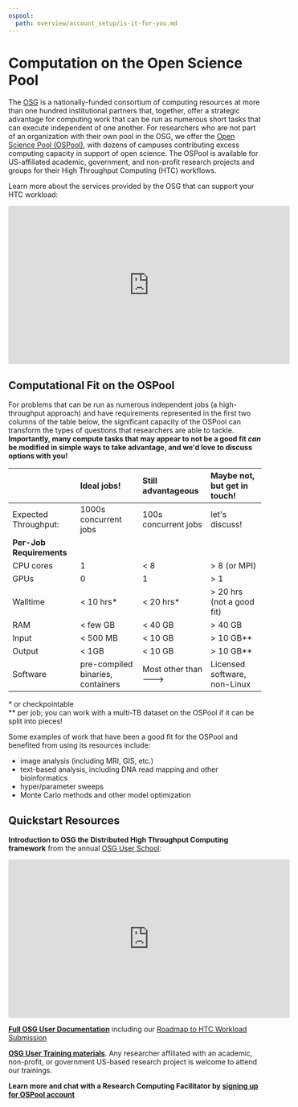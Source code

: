 ```yaml
---
ospool:
  path: overview/account_setup/is-it-for-you.md
---
```


Computation on the Open Science Pool 
====================================


The [OSG](https://osg-htc.org) is a nationally-funded consortium of computing resources 
at more than one hundred institutional partners that, together, offer a strategic 
advantage for computing work that can be run as numerous short tasks that can execute 
independent of one another. For researchers
who are not part of an organization with their own pool in the OSG, we offer the 
[Open Science Pool (OSPool)](https://opensciencegrid.org/about/open_science_pool/), with dozens 
of campuses contributing excess computing capacity in support of open science. The OSPool is available 
for US-affiliated academic, government, and non-profit research projects and groups for their High Throughput Computing (HTC) workflows.

Learn more about the services provided by the OSG that can support your HTC workload: 

<iframe width="560" height="315" src="https://www.youtube.com/embed/5FMAFxROGv0?si=brAswQEWy_VDLuIz" title="YouTube video player" frameborder="0" allow="accelerometer; autoplay; clipboard-write; encrypted-media; gyroscope; picture-in-picture; web-share" referrerpolicy="strict-origin-when-cross-origin" allowfullscreen></iframe>

## Computational Fit on the OSPool

For problems that can be run as numerous independent jobs (a high-throughput approach) and have requirements
represented in the first two columns 
of the table below, the significant capacity of the OSPool can transform the types of 
questions that researchers are able to tackle. **Importantly,
many compute tasks that may appear to not be a good fit _can_ be modified in simple ways 
to take advantage, and we'd love to discuss options with you!** 

|   		| **Ideal jobs!** | **Still advantageous** | **Maybe not, but get in touch!** | 
|:--------|:--------------|:--------------|:--------------|
| Expected Throughput: | 1000s concurrent jobs | 100s concurrent jobs | let's discuss! |
| **Per-Job Requirements** |  |  |  |
| CPU	cores	|	1			|	< 8			|	> 8 (or MPI)|
| GPUs		|	0			|	1			|	> 1 |
| Walltime	| 	< 10 hrs*	|	< 20 hrs*	|	> 20 hrs (not a good fit)	|
| RAM		| 	< few GB	|	< 40 GB	|	> 40 GB	|
| Input		| 	< 500 MB	|	< 10 GB	|	> 10 GB**		|
| Output	| 	< 1GB		|	< 10 GB	|	> 10 GB**		|
| Software	| pre-compiled binaries, containers | Most other than ---> | Licensed software, non-Linux |

\* or checkpointable<br>
\** per job; you can work with a multi-TB dataset on the OSPool if it can be split into pieces!

Some examples of work that have been a good fit for the OSPool and benefited from 
using its resources include: 

- image analysis (including MRI, GIS, etc.)
- text-based analysis, including DNA read mapping and other bioinformatics
- hyper/parameter sweeps
- Monte Carlo methods and other model optimization

## Quickstart Resources

**Introduction to OSG the Distributed High Throughput Computing framework** from the annual [OSG User School](https://opensciencegrid.org/outreach/):

<iframe width="560" height="315" src="https://www.youtube.com/embed/vpJPPjoQ3QU?si=nIqhW8_mgdlKVpUZ" title="YouTube video player" frameborder="0" allow="accelerometer; autoplay; clipboard-write; encrypted-media; gyroscope; picture-in-picture; web-share" referrerpolicy="strict-origin-when-cross-origin" allowfullscreen></iframe>

**[Full OSG User Documentation](https://portal.osg-htc.org/documentation/)** including our [Roadmap to HTC Workload Submission](../../../htc_workloads/workload_planning/roadmap/)

**[OSG User Training materials](../../../support_and_training/training/osgusertraining/)**. Any researcher affiliated with an academic, non-profit, or government US-based research project is welcome to attend our trainings. 


**Learn more and chat with a Research Computing Facilitator by [signing up for OSPool account](https://portal.osg-htc.org/application)**
